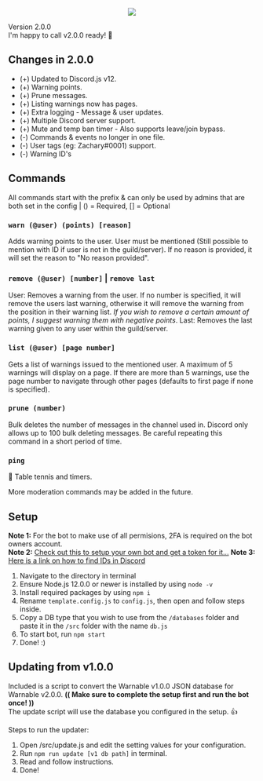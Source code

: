 <p align="center">
  <img src="https://zachary.fun/assets/images/work/warnable.png"/>
</p>

Version 2.0.0<br/>
I'm happy to call v2.0.0 ready! 🎉

## Changes in 2.0.0
- (+) Updated to Discord.js v12.
- (+) Warning points.
- (+) Prune messages.
- (+) Listing warnings now has pages.
- (+) Extra logging - Message & user updates.
- (+) Multiple Discord server support.
- (+) Mute and temp ban timer - Also supports leave/join bypass.
- (-) Commands & events no longer in one file.
- (-) User tags (eg: Zachary#0001) support.
- (-) Warning ID's

## Commands
All commands start with the prefix & can only be used by admins that are both set in the config | () = Required, [] = Optional
### `warn (@user) (points) [reason]`
Adds warning points to the user. 
User must be mentioned (Still possible to mention with ID if user is not in the guild/server). If no reason is provided, it will set the reason to "No reason provided".

### `remove (@user) [number]` | `remove last`
User: Removes a warning from the user. If no number is specified, it will remove the users last warning, otherwise it will remove the warning from the position in their warning list. *If you wish to remove a certain amount of points, I suggest warning them with negative points*.
Last: Removes the last warning given to any user within the guild/server.

### `list (@user) [page number]`
Gets a list of warnings issued to the mentioned user. A maximum of 5 warnings will display on a page. If there are more than 5 warnings, use the page number to navigate through other pages (defaults to first page if none is specified).

### `prune (number)`
Bulk deletes the number of messages in the channel used in.
Discord only allows up to 100 bulk deleting messages. Be careful repeating this command in a short period of time.

### `ping`
🏓 Table tennis and timers.

More moderation commands may be added in the future.

## Setup
**Note 1:** For the bot to make use of all permisions, 2FA is required on the bot owners account.<br />
**Note 2:** [Check out this to setup your own bot and get a token for it...](https://github.com/reactiflux/discord-irc/wiki/Creating-a-discord-bot-&-getting-a-token)
**Note 3:** [Here is a link on how to find IDs in Discord](https://support.discord.com/hc/en-us/articles/206346498-Where-can-I-find-my-User-Server-Message-ID-)<br />
1. Navigate to the directory in terminal
2. Ensure Node.js 12.0.0 or newer is installed by using `node -v`
3. Install required packages by using `npm i`
4. Rename `template.config.js` to `config.js`, then open and follow steps inside.
5. Copy a DB type that you wish to use from the `/databases` folder and paste it in the `/src` folder with the name `db.js`
6. To start bot, run `npm start`
7. Done! :)

## Updating from v1.0.0
Included is a script to convert the Warnable v1.0.0 JSON database for Warnable v2.0.0. **(( Make sure to complete the setup first and run the bot once! ))**<br />
The update script will use the database you configured in the setup. 👍

Steps to run the updater:
1. Open /src/update.js and edit the setting values for your configuration.
2. Run `npm run update [v1 db path]` in terminal.
3. Read and follow instructions.
4. Done!
